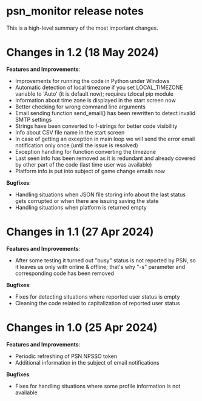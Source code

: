 # psn_monitor release notes

This is a high-level summary of the most important changes. 

# Changes in 1.2 (18 May 2024)

**Features and Improvements**:

- Improvements for running the code in Python under Windows
- Automatic detection of local timezone if you set LOCAL_TIMEZONE variable to 'Auto' (it is default now); requires tzlocal pip module
- Information about time zone is displayed in the start screen now
- Better checking for wrong command line arguments
- Email sending function send_email() has been rewritten to detect invalid SMTP settings
- Strings have been converted to f-strings for better code visibility
- Info about CSV file name in the start screen
- In case of getting an exception in main loop we will send the error email notification only once (until the issue is resolved)
- Exception handling for function converting the timezone
- Last seen info has been removed as it is redundant and already covered by other part of the code (last time user was available)
- Platform info is put into subject of game change emails now

**Bugfixes**:

- Handling situations when JSON file storing info about the last status gets corrupted or when there are issuing saving the state
- Handling situations when platform is returned empty

# Changes in 1.1 (27 Apr 2024)

**Features and Improvements**:

- After some testing it turned out "busy" status is not reported by PSN, so it leaves us only with online & offline; that's why "-s" parameter and corresponding code has been removed

**Bugfixes**:

- Fixes for detecting situations where reported user status is empty
- Cleaning the code related to capitalization of reported user status

# Changes in 1.0 (25 Apr 2024)

**Features and Improvements**:

- Periodic refreshing of PSN NPSSO token
- Additional information in the subject of email notifications

**Bugfixes**:

- Fixes for handling situations where some profile information is not available

